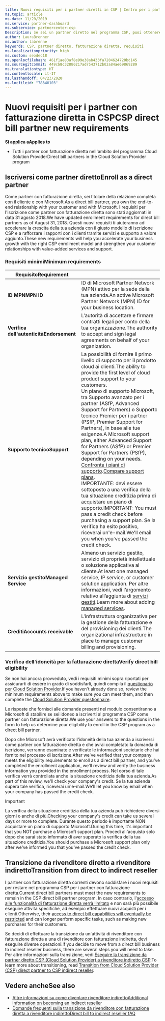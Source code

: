 ```yaml
---
title: Nuovi requisiti per i partner diretti in CSP | Centro per i partner
ms.topic: article
ms.date: 11/20/2019
ms.service: partner-dashboard
ms.subservice: partnercenter-csp
Description: Se sei un partner diretto nel programma CSP, puoi ottenere informazioni sui requisiti aggiornati di supporto e servizi e su come soddisfarli.
author: LauraBrenner
ms.author: labrenne
keywords: CSP, partner diretto, fatturazione diretta, requisiti
ms.localizationpriority: high
ms.custom: seodec18
ms.openlocfilehash: 461f1ae83af8e99e38ab433fa7204624720bd145
ms.sourcegitcommit: 449cb8c32880217ad7543712b02a84ae69869289
ms.translationtype: HT
ms.contentlocale: it-IT
ms.lasthandoff: 04/23/2020
ms.locfileid: "78340103"
---
```

# <a name="csp-direct-bill-partner-new-requirements"></a><span data-ttu-id="e447d-104">Nuovi requisiti per i partner con fatturazione diretta in CSP</span><span class="sxs-lookup"><span data-stu-id="e447d-104">CSP direct bill partner new requirements</span></span>

<span data-ttu-id="e447d-105">**Si applica a**</span><span class="sxs-lookup"><span data-stu-id="e447d-105">**Applies to**</span></span>

- <span data-ttu-id="e447d-106">Tutti i partner con fatturazione diretta nell'ambito del programma Cloud Solution Provider</span><span class="sxs-lookup"><span data-stu-id="e447d-106">Direct bill partners in the Cloud Solution Provider program</span></span>

## <a name="enroll-as-a-direct-partner"></a><span data-ttu-id="e447d-107">Iscriversi come partner diretto</span><span class="sxs-lookup"><span data-stu-id="e447d-107">Enroll as a direct partner</span></span>

<span data-ttu-id="e447d-108">Come partner con fatturazione diretta, sei titolare della relazione completa con il cliente e con Microsoft.</span><span class="sxs-lookup"><span data-stu-id="e447d-108">As a direct bill partner, you own the end-to-end relationship with your customer and with Microsoft.</span></span> <span data-ttu-id="e447d-109">I requisiti per l'iscrizione come partner con fatturazione diretta sono stati aggiornati in data 31 agosto 2018.</span><span class="sxs-lookup"><span data-stu-id="e447d-109">We have updated enrollment requirements for direct bill partners as of August 31, 2018.</span></span> <span data-ttu-id="e447d-110">Questi nuovi requisiti ti aiuteranno ad accelerare la crescita della tua azienda con il giusto modello di iscrizione CSP e a rafforzare i rapporti con i clienti tramite servizi e supporto a valore aggiunto.</span><span class="sxs-lookup"><span data-stu-id="e447d-110">These new requirements will help you accelerate your business growth with the right CSP enrollment model and strengthen your customer relationships with value-added services and support.</span></span>

### <a name="minimum-requirements"></a><span data-ttu-id="e447d-111">Requisiti minimi</span><span class="sxs-lookup"><span data-stu-id="e447d-111">Minimum requirements</span></span>

|<span data-ttu-id="e447d-112">**Requisito**</span><span class="sxs-lookup"><span data-stu-id="e447d-112">**Requirement**</span></span>|                             |
|--------------------------------|--------------------------------------------------------------|
|<span data-ttu-id="e447d-113">**ID MPN**</span><span class="sxs-lookup"><span data-stu-id="e447d-113">**MPN ID**</span></span>   |<span data-ttu-id="e447d-114">ID di Microsoft Partner Network (MPN) attivo per la sede della tua azienda.</span><span class="sxs-lookup"><span data-stu-id="e447d-114">An active Microsoft Partner Network (MPN) ID for your business location.</span></span>    |
|<span data-ttu-id="e447d-115">**Verifica dell'autenticità**</span><span class="sxs-lookup"><span data-stu-id="e447d-115">**Endorsement**</span></span>   |<span data-ttu-id="e447d-116">L'autorità di accettare e firmare contratti legali per conto della tua organizzazione.</span><span class="sxs-lookup"><span data-stu-id="e447d-116">The authority to accept and sign legal agreements on behalf of your organization.</span></span>|
|<span data-ttu-id="e447d-117">**Supporto tecnico**</span><span class="sxs-lookup"><span data-stu-id="e447d-117">**Support**</span></span>   |<span data-ttu-id="e447d-118">La possibilità di fornire il primo livello di supporto per il prodotto cloud ai clienti.</span><span class="sxs-lookup"><span data-stu-id="e447d-118">The ability to provide the first level of cloud product support to your customers.</span></span> <br><span data-ttu-id="e447d-119">Un piano di supporto Microsoft, tra Supporto avanzato per i partner (ASfP, Advanced Support for Partners) o Supporto tecnico Premier per i partner (PSfP, Premier Support for Partners), in base alle tue esigenze.</span><span class="sxs-lookup"><span data-stu-id="e447d-119">A Microsoft support plan, either Advanced Support for Partners (ASfP) or Premier Support for Partners (PSfP), depending on your needs.</span></span> <span data-ttu-id="e447d-120">[Confronta i piani di supporto](https://partner.microsoft.com/support/partnersupport).</span><span class="sxs-lookup"><span data-stu-id="e447d-120">[Compare support plans](https://partner.microsoft.com/support/partnersupport).</span></span><br> <span data-ttu-id="e447d-121">IMPORTANTE: devi essere sottoposto a una verifica della tua situazione creditizia prima di acquistare un piano di supporto.</span><span class="sxs-lookup"><span data-stu-id="e447d-121">IMPORTANT: You must pass a credit check before purchasing a support plan.</span></span> <span data-ttu-id="e447d-122">Se la verifica ha esito positivo, riceverai un'e-mail.</span><span class="sxs-lookup"><span data-stu-id="e447d-122">We'll email you when you've passed the credit check.</span></span> |
|<span data-ttu-id="e447d-123">**Servizio gestito**</span><span class="sxs-lookup"><span data-stu-id="e447d-123">**Managed Service**</span></span>   |<span data-ttu-id="e447d-124">Almeno un servizio gestito, servizio di proprietà intellettuale o soluzione applicativa al cliente.</span><span class="sxs-lookup"><span data-stu-id="e447d-124">At least one managed service, IP service, or customer solution application.</span></span> <span data-ttu-id="e447d-125">Per altre informazioni, vedi l’argomento relativo all’aggiunta di [servizi gestiti](https://partner.microsoft.com/business-opportunities/managed-services-provider).</span><span class="sxs-lookup"><span data-stu-id="e447d-125">Learn more about adding [managed services](https://partner.microsoft.com/business-opportunities/managed-services-provider).</span></span>|
|<span data-ttu-id="e447d-126">**Crediti**</span><span class="sxs-lookup"><span data-stu-id="e447d-126">**Accounts receivable**</span></span> |<span data-ttu-id="e447d-127">L'infrastruttura organizzativa per la gestione della fatturazione e del provisioning dei clienti.</span><span class="sxs-lookup"><span data-stu-id="e447d-127">The organizational infrastructure in place to manage customer billing and provisioning.</span></span>

### <a name="verify-direct-bill-eligibility"></a><span data-ttu-id="e447d-128">Verifica dell'idoneità per la fatturazione diretta</span><span class="sxs-lookup"><span data-stu-id="e447d-128">Verify direct bill eligibility</span></span>

<span data-ttu-id="e447d-129">Se non hai ancora provveduto, vedi i requisiti minimi sopra riportati per assicurarti di essere in grado di soddisfarli, quindi compila il [questionario per Cloud Solution Provider](https://partner.microsoft.com/cloud-solution-provider/assessment).</span><span class="sxs-lookup"><span data-stu-id="e447d-129">If you haven't already done so, review the minimum requirements above to make sure you can meet them, and then complete the [Cloud Solution Provider questionnaire](https://partner.microsoft.com/cloud-solution-provider/assessment).</span></span>

<span data-ttu-id="e447d-130">Le risposte che fornisci alle domande presenti nel modulo consentiranno a Microsoft di stabilire se sei idoneo a iscriverti al programma CSP come partner con fatturazione diretta.</span><span class="sxs-lookup"><span data-stu-id="e447d-130">We use your answers to the questions in the form to help us determine your eligibility to enroll in the CSP program as a direct bill partner.</span></span>

<span data-ttu-id="e447d-131">Dopo che Microsoft avrà verificato l'idoneità della tua azienda a iscriversi come partner con fatturazione diretta e che avrai completato la domanda di iscrizione, verranno esaminate e verificate le informazioni societarie che hai fornito nel processo di iscrizione.</span><span class="sxs-lookup"><span data-stu-id="e447d-131">After we've verified that your company meets the eligibility requirements to enroll as a direct bill partner, and you've completed the enrollment application, we'll review and verify the business information you provided in the enrollment process.</span></span> <span data-ttu-id="e447d-132">Nel corso di tale verifica verrà controllata anche la situazione creditizia della tua azienda.</span><span class="sxs-lookup"><span data-stu-id="e447d-132">As part of this review, we'll check your company's credit.</span></span> <span data-ttu-id="e447d-133">Se la tua azienda supera tale verifica, riceverai un'e-mail.</span><span class="sxs-lookup"><span data-stu-id="e447d-133">We'll let you know by email when your company has passed the credit check.</span></span>

>[!IMPORTANT]
><span data-ttu-id="e447d-134">La verifica della situazione creditizia della tua azienda può richiedere diversi giorni o anche di più.</span><span class="sxs-lookup"><span data-stu-id="e447d-134">Checking your company's credit can take us several days or more to complete.</span></span> <span data-ttu-id="e447d-135">Durante questo periodo è importante NON acquistare un piano di supporto Microsoft.</span><span class="sxs-lookup"><span data-stu-id="e447d-135">During this time, it's important that you NOT purchase a Microsoft support plan.</span></span> <span data-ttu-id="e447d-136">Procedi all'acquisto solo dopo che sarai stato informato di aver superato la verifica della tua situazione creditizia.</span><span class="sxs-lookup"><span data-stu-id="e447d-136">You should purchase a Microsoft support plan only after we've informed you that you've passed the credit check.</span></span>

## <a name="transition-from-direct-to-indirect-reseller"></a><span data-ttu-id="e447d-137">Transizione da rivenditore diretto a rivenditore indiretto</span><span class="sxs-lookup"><span data-stu-id="e447d-137">Transition from direct to indirect reseller</span></span>

<span data-ttu-id="e447d-138">I partner con fatturazione diretta correnti devono soddisfare i nuovi requisiti per restare nel programma CSP per i partner con fatturazione diretta.</span><span class="sxs-lookup"><span data-stu-id="e447d-138">Current direct bill partners must meet the new requirements to remain in the CSP direct bill partner program.</span></span> <span data-ttu-id="e447d-139">In caso contrario, l'[accesso alle funzionalità di fatturazione diretta verrà limitato](restricted-direct-bill-capabilities.md) e non sarà più possibile eseguire attività specifiche, ad esempio effettuare nuovi acquisti per i clienti.</span><span class="sxs-lookup"><span data-stu-id="e447d-139">Otherwise, their [access to direct bill capabilities will eventually be restricted](restricted-direct-bill-capabilities.md) and can longer perform specific tasks, such as making new purchases for their customers.</span></span> 

<span data-ttu-id="e447d-140">Se decidi di effettuare la transizione da un'attività di rivenditore con fatturazione diretta a una di rivenditore con fatturazione indiretta, devi eseguire diverse operazioni.</span><span class="sxs-lookup"><span data-stu-id="e447d-140">If you decide to move from a direct bill business to indirect reseller business, there are several steps you will need to take.</span></span> <span data-ttu-id="e447d-141">Per altre informazioni sulla transizione, vedi [Eseguire la transizione da partner diretto CSP (Cloud Solution Provider) a rivenditore indiretto CSP](transition-direct-to-indirect.md).</span><span class="sxs-lookup"><span data-stu-id="e447d-141">To learn more about transitioning, read [Transition from Cloud Solution Provider (CSP) direct partner to CSP indirect reseller](transition-direct-to-indirect.md).</span></span> 

## <a name="see-also"></a><span data-ttu-id="e447d-142">Vedere anche</span><span class="sxs-lookup"><span data-stu-id="e447d-142">See also</span></span>

- [<span data-ttu-id="e447d-143">Altre informazioni su come diventare rivenditore indiretto</span><span class="sxs-lookup"><span data-stu-id="e447d-143">Additional information on becoming an indirect reseller</span></span>](https://assetsprod.microsoft.com/csp-directbill-to-indirect-transition.pdf)
- [<span data-ttu-id="e447d-144">Domande frequenti sulla transizione da rivenditore con fatturazione diretta a rivenditore indiretto</span><span class="sxs-lookup"><span data-stu-id="e447d-144">Direct bill to indirect reseller fAQ</span></span>](https://assetsprod.microsoft.com/mpn/direct-bill-partner-faq.pdf)
